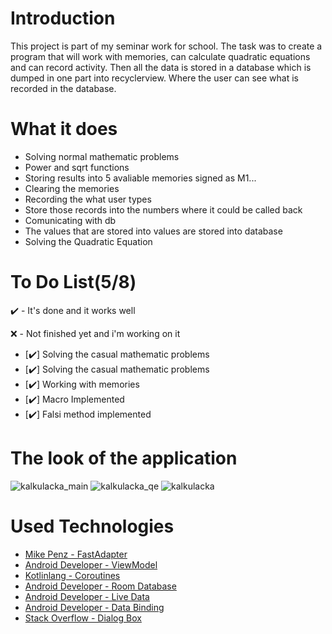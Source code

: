 # Introduction 
This project is part of my seminar work for school. The task was to create a program that will work with memories, can calculate quadratic equations and can record activity. Then all the data is stored in a database which is dumped in one part into recyclerview. Where the user can see what is recorded in the database.

# What it does

- Solving normal mathematic problems
- Power and sqrt functions 
- Storing results into 5 avaliable memories signed as M1...
- Clearing the memories
- Recording the what user types
- Store those records into the numbers where it could be called back
- Comunicating with db
- The values that are stored into values are stored into database
- Solving the Quadratic Equation

# To Do List(5/8)

✔️ - It's done and it works well

❌ - Not finished yet and i'm working on it

- [✔️] Solving the casual mathematic problems
- [✔️] Solving the casual mathematic problems
- [✔️] Working with memories
- [️✔️] Macro Implemented
- [✔️] Falsi method implemented

# The look of the application

![kalkulacka_main](https://user-images.githubusercontent.com/66387359/142734293-655b9c41-c031-4977-82ee-627c82e5e67f.png)
![kalkulacka_qe](https://user-images.githubusercontent.com/66387359/142734294-124ec21e-223c-40a3-863b-df1de64f8605.png)
![kalkulacka](https://user-images.githubusercontent.com/66387359/142734292-5d0706a2-3b9a-4a31-bc51-9658917e78a0.png)

# Used Technologies

- [Mike Penz - FastAdapter](https://github.com/mikepenz/FastAdapter)
- [Android Developer - ViewModel](https://developer.android.com/topic/libraries/architecture/viewmodel?gclid=Cj0KCQiAhf2MBhDNARIsAKXU5GSV4I3_o2ttSyKvOeH-JBWkHOEjRSM2NNg3kORfZWbpYuM7kjc1dHAaArMYEALw_wcB&gclsrc=aw.ds)
- [Kotlinlang - Coroutines](https://kotlinlang.org/docs/coroutines-overview.html)
- [Android Developer - Room Database](https://developer.android.com/training/data-storage/room)
- [Android Developer - Live Data](https://developer.android.com/topic/libraries/architecture/livedata)
- [Android Developer - Data Binding](https://developer.android.com/topic/libraries/data-binding)
- [Stack Overflow - Dialog Box](https://stackoverflow.com/questions/52076779/kotlin-custom-dialog-in-android)
















